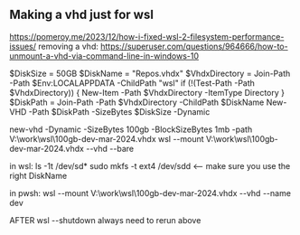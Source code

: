 ## Making a vhd just for wsl

https://pomeroy.me/2023/12/how-i-fixed-wsl-2-filesystem-performance-issues/
removing a vhd:
https://superuser.com/questions/964666/how-to-unmount-a-vhd-via-command-line-in-windows-10

$DiskSize = 50GB
$DiskName = "Repos.vhdx"
$VhdxDirectory = Join-Path -Path $Env:LOCALAPPDATA -ChildPath "wsl"
if (!(Test-Path -Path $VhdxDirectory)) {
    New-Item -Path $VhdxDirectory -ItemType Directory
}
$DiskPath = Join-Path -Path $VhdxDirectory -ChildPath $DiskName
New-VHD -Path $DiskPath -SizeBytes $DiskSize -Dynamic


new-vhd -Dynamic -SizeBytes 100gb -BlockSizeBytes 1mb -path V:\work\wsl\100gb-dev-mar-2024.vhdx
wsl --mount V:\work\wsl\100gb-dev-mar-2024.vhdx --vhd --bare

in wsl:
ls -1t /dev/sd*
sudo mkfs -t ext4 /dev/sdd <-- make sure you use the right DiskName

in pwsh:
wsl --mount V:\work\wsl\100gb-dev-mar-2024.vhdx --vhd --name dev

AFTER wsl --shutdown always need to rerun above